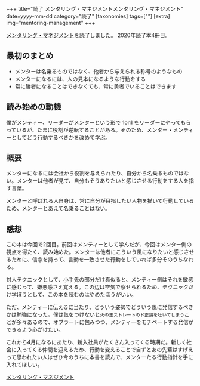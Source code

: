 +++
title="読了 メンタリング・マネジメントメンタリング・マネジメント"
date=yyyy-mm-dd
category="読了"
[taxonomies]
tags=[""]
[extra]
img="mentoring-management"
+++

[メンタリング・マネジメント](https://amzn.to/33rBK04)を読了しました。
2020年読了本4冊目。
	
## 最初のまとめ

* メンターは名乗るものではなく、他者から与えられる称号のようなもの
* メンターになるには、人の見本になるような行動をする
* 常に勝者になることはできなくても、常に勇者でいることはできます

## 読み始めの動機

僕がメンティー、リーダーがメンターという形で 1on1 をリーダーにやってもらっているが、たまに役割が逆転することがある。そのため、メンター・メンティーとしてどう行動するべきかを改めて学ぶ。

## 概要

メンターになるには会社から役割を与えられたり、自分から名乗るものではない。メンターは他者が見て、自分もそうありたいと感じさせる行動をする人を指す言葉。

メンターと呼ばれる人自身は、常に自分が目指したい人物を描いて行動しているため、メンターとあえて名乗ることはない。

## 感想

この本は今回で2回目。前回はメンティーとして学んだが、今回はメンター側の視点を得たく、読み始めた。メンターは他者にこういう風になりたいと感じさせるために、信念を持って、言動を一致させた行動をしていれば多分そのうちなれる。

対人テクニックとして、小手先の部分だけ真似ると、メンティー側はそれを敏感に感じって、嫌悪感さえ覚える。この辺は空気で察せられるため、テクニックだけ学ぼうとして、この本を読むのはやめたほうがいい。

ただ、メンティーに伝えるに当たり、どういう姿勢でどういう風に発信するべきかは勉強になった。僕は気をつけないと`火の玉ストレートのド正論を吐いてしまう`ことが多々あるので、オブラートに包みつつ、メンティーをモチベートする発信ができるよう心がけたい。

これから4月になるにあたり、新入社員がたくさん入ってくる時期だ。新しく社会に入ってくる仲間を迎えるため、行動を変えることで自ずとあの先輩はすげえって思われたい人はぜひ今のうちに本書を読んで、メンターたる行動指針を手に入れてほしい。

[メンタリング・マネジメント](https://amzn.to/33rBK04)